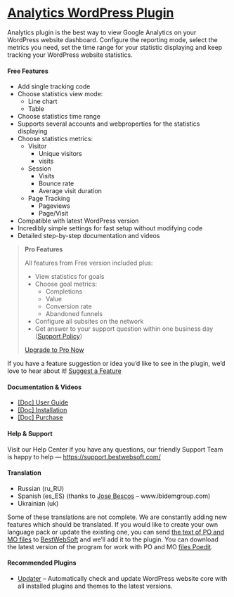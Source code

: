 <a href="https://bestwebsoft.com/products/wordpress/plugins/bws-google-analytics/" target=_blank>Analytics WordPress Plugin</a>
========================

<p>Analytics plugin is the best way to view Google Analytics on your WordPress website dashboard. Configure the reporting mode, select the metrics you need, set the time range for your statistic displaying and keep tracking your WordPress website statistics.</p>
<p><span class="embed-youtube" style="text-align:center; display: block;"></span></p>
<h4>Free Features</h4>
<ul>
<li>Add single tracking code</li>
<li>Choose statistics view mode:
<ul>
<li>Line chart</li>
<li>Table</li>
</ul>
</li>
<li>Choose statistics time range</li>
<li>Supports several accounts and webproperties for the statistics displaying</li>
<li>Choose statistics metrics:
<ul>
<li>Visitor
<ul>
<li>Unique visitors</li>
<li>
visits</li>
</ul>
</li>
<li>Session
<ul>
<li>Visits</li>
<li>Bounce rate</li>
<li>Average visit duration</li>
</ul>
</li>
<li>Page Tracking
<ul>
<li>Pageviews</li>
<li>Page/Visit</li>
</ul>
</li>
</ul>
</li>
<li>Compatible with latest WordPress version</li>
<li>Incredibly simple settings for fast setup without modifying code</li>
<li>Detailed step-by-step documentation and videos</li>
</ul>
<blockquote>
<p><strong>Pro Features</strong></p>
<p>All features from Free version included plus:</p>
<ul>
<li>View statistics for goals</li>
<li>Choose goal metrics:
<ul>
<li>Completions</li>
<li>Value</li>
<li>Conversion rate</li>
<li>Abandoned funnels</li>
</ul>
</li>
<li>Configure all subsites on the network</li>
<li>Get answer to your support question within one business day (<a href="https://bestwebsoft.com/support-policy/" rel="nofollow ugc">Support Policy</a>)</li>
</ul>
<p><a href="https://bestwebsoft.com/products/wordpress/plugins/bws-google-analytics/?k=5891b1a2761b39cd5706eba26c3af1d4" rel="nofollow ugc">Upgrade to Pro Now</a></p>
</blockquote>
<p>If you have a feature suggestion or idea you&#8217;d like to see in the plugin, we&#8217;d love to hear about it! <a href="https://support.bestwebsoft.com/hc/en-us/requests/new" rel="nofollow ugc">Suggest a Feature</a></p>
<h4>Documentation &amp; Videos</h4>
<ul>
<li><a href="https://docs.google.com/document/d/1crUDzT-SASTmoj3M6lJcR4CyRzCp9Ge1l2-BcsUotZY/" rel="nofollow ugc">[Doc] User Guide</a></li>
<li><a href="https://docs.google.com/document/d/1-hvn6WRvWnOqj5v5pLUk7Awyu87lq5B_dO-Tv-MC9JQ/" rel="nofollow ugc">[Doc] Installation</a></li>
<li><a href="https://docs.google.com/document/d/1EUdBVvnm7IHZ6y0DNyldZypUQKpB8UVPToSc_LdOYQI/" rel="nofollow ugc">[Doc] Purchase</a></li>
</ul>
<h4>Help &amp; Support</h4>
<p>Visit our Help Center if you have any questions, our friendly Support Team is happy to help — <a href="https://support.bestwebsoft.com/" rel="nofollow ugc">https://support.bestwebsoft.com/</a></p>
<h4>Translation</h4>
<ul>
<li>Russian (ru_RU)</li>
<li>Spanish (es_ES) (thanks to <a href="mailto:&#x6a;&#109;&#x62;e&#115;&#x63;&#111;&#x73;&#064;&#x69;&#098;&#x69;&#100;&#x65;&#109;&#x67;r&#111;&#x75;&#112;&#x2e;&#099;&#x6f;&#109;" rel="nofollow ugc">Jose Bescos</a> &#8211; www.ibidemgroup.com)</li>
<li>Ukrainian (uk)</li>
</ul>
<p>Some of these translations are not complete. We are constantly adding new features which should be translated. If you would like to create your own language pack or update the existing one, you can send <a href="https://codex.wordpress.org/Translating_WordPress" rel="nofollow ugc">the text of PO and MO files</a> to <a href="https://support.bestwebsoft.com/hc/en-us/requests/new" rel="nofollow ugc">BestWebSoft</a> and we&#8217;ll add it to the plugin. You can download the latest version of the program for work with PO and MO <a href="https://www.poedit.net/download.php" rel="nofollow ugc">files Poedit</a>.</p>
<h4>Recommended Plugins</h4>
<ul>
<li><a href="https://bestwebsoft.com/products/wordpress/plugins/updater/?k=b0536eca91f29f7603d42d53f5fd3990" rel="nofollow ugc">Updater</a> &#8211; Automatically check and update WordPress website core with all installed plugins and themes to the latest versions.</li>
</ul>
